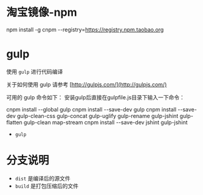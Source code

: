 
# 淘宝镜像-npm
npm install -g cnpm --registry=https://registry.npm.taobao.org

# gulp

使用 `gulp` 进行代码编译

关于如何使用 gulp 请参考 [http://gulpjs.com/](http://gulpjs.com/)

可用的 gulp 命令如下：
安装gulp后直接在gulpfile.js目录下输入一下命令：

cnpm install --global gulp
cnpm install --save-dev gulp 
cnpm install --save-dev gulp-clean-css gulp-concat gulp-uglify gulp-rename gulp-jshint gulp-flatten gulp-clean map-stream
cnpm install --save-dev jshint gulp-jshint

- `gulp` 

# 分支说明

- `dist` 是编译后的源文件
- `build` 是打包压缩后的文件




